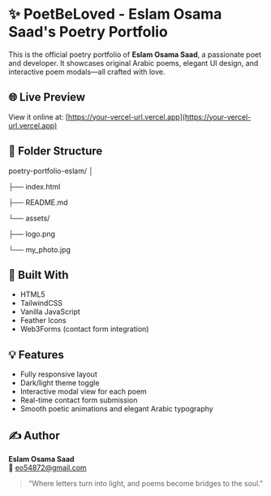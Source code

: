 # ✨ PoetBeLoved - Eslam Osama Saad's Poetry Portfolio

This is the official poetry portfolio of **Eslam Osama Saad**, a passionate poet and developer. It showcases original Arabic poems, elegant UI design, and interactive poem modals—all crafted with love.

## 🌐 Live Preview
View it online at: [https://your-vercel-url.vercel.app](https://your-vercel-url.vercel.app)

## 📂 Folder Structure
poetry-portfolio-eslam/
│

├── index.html

├── README.md

└── assets/

├── logo.png

└── my_photo.jpg

## 🎨 Built With
- HTML5
- TailwindCSS
- Vanilla JavaScript
- Feather Icons
- Web3Forms (contact form integration)

## 💡 Features
- Fully responsive layout
- Dark/light theme toggle
- Interactive modal view for each poem
- Real-time contact form submission
- Smooth poetic animations and elegant Arabic typography

## ✍️ Author
**Eslam Osama Saad**  
📧 [eo54872@gmail.com](mailto:eo54872@gmail.com)

> "Where letters turn into light, and poems become bridges to the soul."
